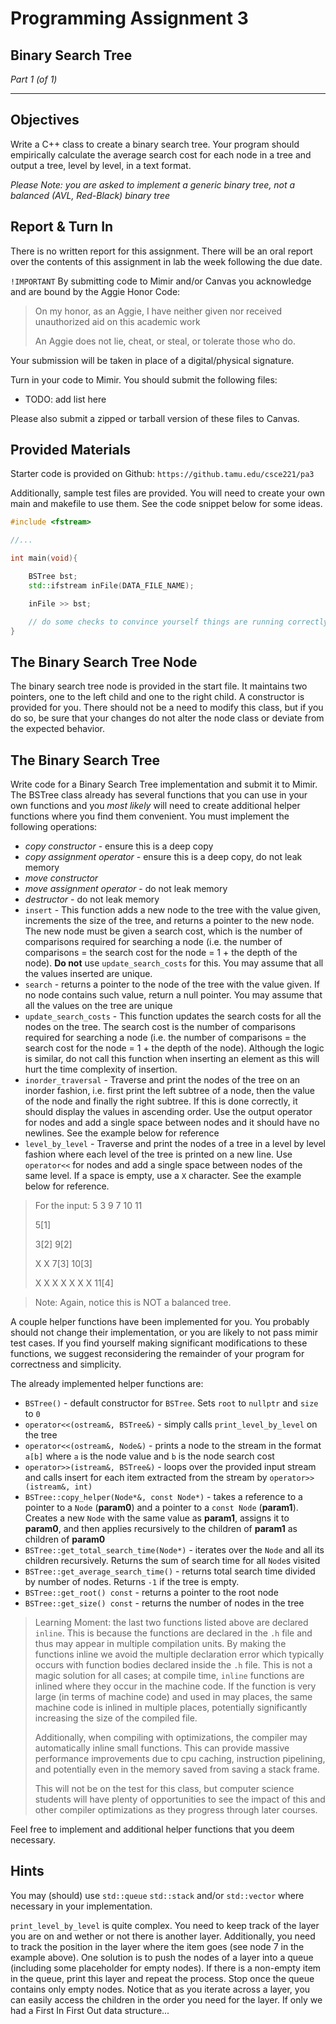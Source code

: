 # Programming Assignment 3

## Binary Search Tree

_Part 1 (of 1)_

---

## Objectives

Write a C++ class to create a binary search tree. Your program should empirically calculate the average search cost for each node in a tree and output a tree, level by level, in a text format.

_Please Note: you are asked to implement a generic binary tree, not a balanced (AVL, Red-Black) binary tree_

## Report & Turn In

There is no written report for this assignment. There will be an oral report over the contents of this assignment in lab the week following the due date.

`!IMPORTANT` By submitting code to Mimir and/or Canvas you acknowledge and are bound by the Aggie Honor Code: 

> On my honor, as an Aggie, I have neither given nor received unauthorized aid on this academic work
>
> An Aggie does not lie, cheat, or steal, or tolerate those who do.

Your submission will be taken in place of a digital/physical signature.

Turn in your code to Mimir. You should submit the following files:

* TODO: add list here

Please also submit a zipped or tarball version of these files to Canvas.

## Provided Materials

Starter code is provided on Github: `https://github.tamu.edu/csce221/pa3`

Additionally, sample test files are provided. You will need to create your own main and makefile to use them. See the code snippet below for some ideas.

~~~cpp
#include <fstream>

//...

int main(void){

    BSTree bst;
    std::ifstream inFile(DATA_FILE_NAME);

    inFile >> bst;

    // do some checks to convince yourself things are running correctly
}
~~~

## The Binary Search Tree Node

The binary search tree node is provided in the start file. It maintains two pointers, one to the left child and one to the right child. A constructor is provided for you. There should not be a need to modify this class, but if you do so, be sure that your changes do not alter the node class or deviate from the expected behavior.

## The Binary Search Tree

Write code for a Binary Search Tree implementation and submit it to Mimir. The BSTree class already has several functions that you can use in your own functions and you _most likely_ will need to create additional helper functions where you find them convenient. You must implement the following operations:

* _copy constructor_ - ensure this is a deep copy
* _copy assignment operator_ - ensure this is a deep copy, do not leak memory
* _move constructor_
* _move assignment operator_ - do not leak memory
* _destructor_ - do not leak memory
* `insert` - This function adds a new node to the tree with the value given, increments the size of the tree, and returns a pointer to the new node. The new node must be given a search cost, which is the number of comparisons required for searching a node (i.e. the number of comparisons = the search cost for the node = 1 + the depth of the node). __Do not__ use `update_search_costs` for this. You may assume that all the values inserted are unique.
* `search` - returns a pointer to the node of the tree with the value given. If no node contains such value, return a null pointer. You may assume that all the values on the tree are unique
* `update_search_costs` - This function updates the search costs for all the nodes on the tree. The search cost is the number of comparisons required for searching a node (i.e. the number of comparisons = the search cost for the node = 1 + the depth of the node). Although the logic is similar, do not call this function when inserting an element as this will hurt the time complexity of insertion.
* `inorder_traversal` -  Traverse and print the nodes of the tree on an inorder fashion, i.e. first print the left subtree of a node, then the value of the node and finally the right subtree. If this is done correctly, it should display the values in ascending order. Use the output operator for nodes and add a single space between nodes and it should have no newlines. See the example below for reference
* `level_by_level` - Traverse and print the nodes of a tree in a level by level fashion where each level of the tree is printed on a new line. Use `operator<<` for nodes and add a single space between nodes of the same level. If a space is empty, use a `X` character. See the example below for reference.

> For the input: 5 3 9 7 10 11
>
> 5[1]
>
> 3[2] 9[2]
>
> X X 7[3] 10[3]
>
> X X X X X X X 11[4]

> Note: Again, notice this is NOT a balanced tree.

A couple helper functions have been implemented for you. You probably should not change their implementation, or you are likely to not pass mimir test cases. If you find yourself making significant modifications to these functions, we suggest reconsidering the remainder of your program for correctness and simplicity.

The already implemented helper functions are:

* `BSTree()` - default constructor for `BSTree`. Sets `root` to `nullptr` and `size` to `0`
* `operator<<(ostream&, BSTree&)` - simply calls `print_level_by_level` on the tree
* `operator<<(ostream&, Node&)` - prints a node to the stream in the format `a[b]` where `a` is the node value and `b` is the node search cost
* `operator>>(istream&, BSTree&)` - loops over the provided input stream and calls insert for each item extracted from the stream by `operator>>(istream&, int)`
* `BSTree::copy_helper(Node*&, const Node*)` - takes a reference to a pointer to a `Node` (__param0__) and a pointer to a `const Node` (__param1__). Creates a new `Node` with the same value as __param1__, assigns it to __param0__, and then applies recursively to the children of __param1__ as children of __param0__
* `BSTree::get_total_search_time(Node*)` - iterates over the `Node` and all its children recursively. Returns the sum of search time for all `Node`s visited
* `BSTree::get_average_search_time()` - returns total search time divided by number of nodes. Returns `-1` if the tree is empty.
* `BSTree::get_root() const` - returns a pointer to the root node
* `BSTree::get_size() const` - returns the number of nodes in the tree

> Learning Moment: the last two functions listed above are declared `inline`. This is because the functions are declared in the `.h` file and thus may appear in multiple compilation units. By making the functions inline we avoid the multiple declaration error which typically occurs with function bodies declared inside the `.h` file. This is not a magic solution for all cases; at compile time, `inline` functions are inlined where they occur in the machine code. If the function is very large (in terms of machine code) and used in may places, the same machine code is inlined in multiple places, potentially significantly increasing the size of the compiled file. 
>
> Additionally, when compiling with optimizations, the compiler may automatically inline small functions. This can provide massive performance improvements due to cpu caching, instruction pipelining, and potentially even in the memory saved from saving a stack frame.
>
> This will not be on the test for this class, but computer science students will have plenty of opportunities to see the impact of this and other compiler optimizations as they progress through later courses.

Feel free to implement and additional helper functions that you deem necessary.

## Hints

You may (should) use `std::queue` `std::stack` and/or `std::vector` where necessary in your implementation.

`print_level_by_level` is quite complex. You need to keep track of the layer you are on and wether or not there is another layer. Additionally, you need to track the position in the layer where the item goes (see node 7 in the example above). One solution is to push the nodes of a layer into a queue (including some placeholder for empty nodes). If there is a non-empty item in the queue, print this layer and repeat the process. Stop once the queue contains only empty nodes. Notice that as you iterate across a layer, you can easily access the children in the order you need for the layer. If only we had a First In First Out data structure...